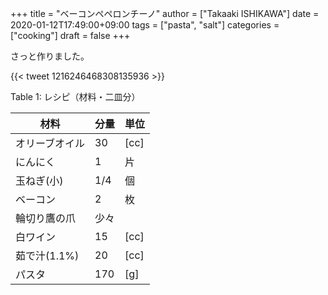+++
title = "ベーコンペペロンチーノ"
author = ["Takaaki ISHIKAWA"]
date = 2020-01-12T17:49:00+09:00
tags = ["pasta", "salt"]
categories = ["cooking"]
draft = false
+++

さっと作りました。

{{< tweet 1216246468308135936 >}}

<div class="table-caption">
  <span class="table-number">Table 1</span>:
  レシピ（材料・二皿分）
</div>

| 材料      | 分量 | 単位 |
|---------|----|----|
| オリーブオイル | 30  | [cc] |
| にんにく  | 1   | 片   |
| 玉ねぎ(小) | 1/4 | 個   |
| ベーコン  | 2   | 枚   |
| 輪切り鷹の爪 | 少々 |      |
| 白ワイン  | 15  | [cc] |
| 茹で汁(1.1%) | 20  | [cc] |
| パスタ    | 170 | [g]  |
